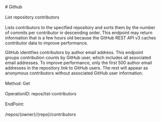 <br>#     Github</br>
<br>List repository contributors</br>
<br>Lists contributors to the specified repository and sorts them by the number of commits per contributor in descending order. This endpoint may return information that is a few hours old because the GitHub REST API v3 caches contributor data to improve performance.

GitHub identifies contributors by author email address. This endpoint groups contribution counts by GitHub user, which includes all associated email addresses. To improve performance, only the first 500 author email addresses in the repository link to GitHub users. The rest will appear as anonymous contributors without associated GitHub user information.</br>
<br>Method: Get</br>
<br>OperationID: repos/list-contributors</br>
<br>EndPoint:</br>
<br>/repos/{owner}/{repo}/contributors</br>
